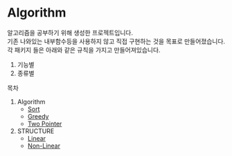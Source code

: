 # Algorithm
알고리즘을 공부하기 위해 생성한 프로젝트입니다.   
기존 나와있는 내부함수등을 사용하지 않고 직접 구현하는 것을 목표로 만들어졌습니다.  
각 패키지 들은 아래와 같은 규칙을 가지고 만들어져있습니다.  
1. 기능별
2. 종류별  

목차
1. Algorithm
   - [Sort](./src/main/java/com/krong/sort/README.md)
   - [Greedy](./src/main/java/com/krong/greedy/README.md)
   - [Two Pointer](./src/main/java/com/krong/twoPointer/README.md)
3. STRUCTURE
   - [Linear](./src/main/java/com/krong/structure/linear)
   - [Non-Linear](./src/main/java/com/krong/structure/non_linear)
